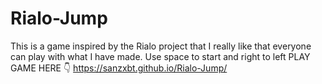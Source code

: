 # Rialo-Jump
This is a game inspired by the Rialo project that I really like that everyone can play with what I have made.
Use space to start and right to left
PLAY GAME HERE 👇
https://sanzxbt.github.io/Rialo-Jump/

